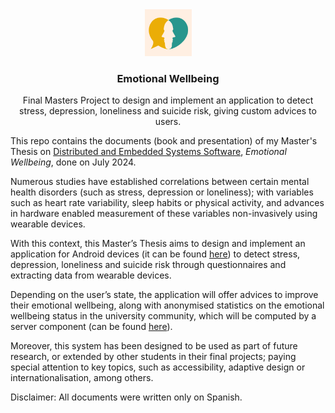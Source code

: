 <div align="center">
  <img src="figures/diseno/logo app.png" width="75" height="75" />
  <h3 align="center">Emotional Wellbeing</h3>
    <p>Final Masters Project to design and implement an application to detect stress, depression, loneliness and suicide risk, giving custom advices to users.</p>
</div>

This repo contains the documents (book and presentation) of my Master's Thesis on 
[Distributed and Embedded Systems Software](https://www.upm.es/internacional/Students/StudiesDegrees/UniversityMasters/Master%20programs?id=61.3&fmt=detail), *Emotional Wellbeing*, done on July 2024.

Numerous studies have established correlations between certain mental health disorders (such as stress, depression or loneliness); with variables such as heart rate variability, sleep habits or physical activity, and advances in hardware enabled measurement of these variables non-invasively using wearable devices.

With this context, this Master’s Thesis aims to design and implement an application for Android devices (it can be found [here](https://github.com/Emotional-Wellbeing/App)) to detect stress, depression, loneliness and suicide risk through questionnaires and extracting data from wearable devices. 

Depending on the user’s state, the application will offer advices to improve their emotional wellbeing, along with anonymised statistics on the emotional wellbeing status in the university community, which will be computed by a server component (can be found [here](https://github.com/Emotional-Wellbeing/API)).

Moreover, this system has been designed to be used as part of future research, or extended by other students in their final projects; paying special attention to key topics, such as accessibility, adaptive design or internationalisation, among others.

Disclaimer: All documents were written only on Spanish.